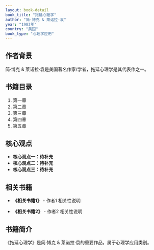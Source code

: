 ```yaml
---
layout: book-detail
book_title: "拖延心理学"
author: "简·博克 & 莱诺拉·袁"
year: "1983年"
country: "美国"
book_type: "心理学应用"
---
```


## 作者背景

简·博克 & 莱诺拉·袁是美国著名作家/学者，拖延心理学是其代表作之一。

## 书籍目录

1. 第一章
2. 第二章
3. 第三章
4. 第四章
5. 第五章

## 核心观点

- **核心观点一：待补充**
- **核心观点二：待补充**
- **核心观点三：待补充**

## 相关书籍

- **《相关书籍1》** - 作者1
  相关性说明

- **《相关书籍2》** - 作者2
  相关性说明


## 书籍简介

《拖延心理学》是简·博克 & 莱诺拉·袁的重要作品，属于心理学应用类别。

